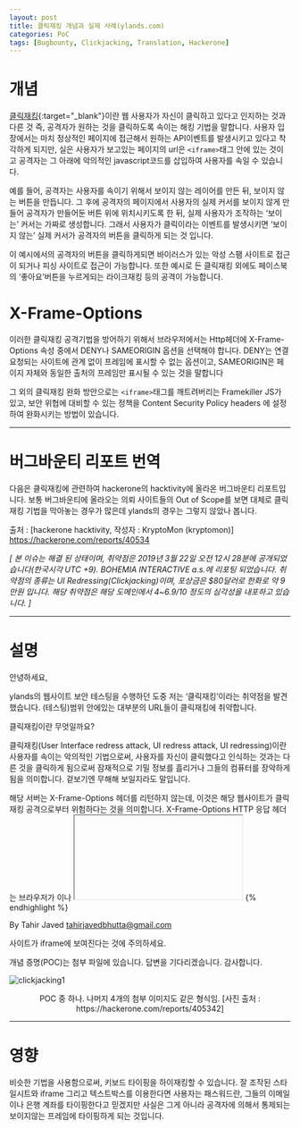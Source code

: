```yaml
---
layout: post
title: 클릭재킹 개념과 실제 사례(ylands.com)
categories: PoC
tags: [Bugbounty, Clickjacking, Translation, Hackerone]
---
```

# 개념
[클릭재킹](https://ko.wikipedia.org/wiki/%ED%81%B4%EB%A6%AD%EC%9E%AC%ED%82%B9){:target="_blank"}이란 웹 사용자가 자신이 클릭하고 있다고 인지하는 것과 다른 것 즉, 공격자가 원하는 것을 클릭하도록 속이는 해킹 기법을 말합니다. 사용자 입장에서는 마치 정상적인 페이지에 접근해서 원하는 API이벤트를 발생시키고 있다고 착각하게 되지만, 실은 사용자가 보고있는 페이지의 url은 `<iframe>`태그 안에 있는 것이고 공격자는 그 아래에 악의적인 javascript코드를 삽입하여 사용자를 속일 수 있습니다.

예를 들어, 공격자는 사용자를 속이기 위해서 보이지 않는 레이어를 만든 뒤, 보이지 않는 버튼을 만듭니다. 그 후에 공격자의 페이지에서 사용자의 실제 커서를 보이지 않게 만들어 공격자가 만들어둔 버튼 위에 위치시키도록 한 뒤, 실제 사용자가 조작하는 ‘보이는’ 커서는 가짜로 생성합니다. 그래서 사용자가 클릭이라는 이벤트를 발생시키면 ‘보이지 않는’ 실제 커서가 공격자의 버튼을 클릭하게 되는 것 입니다.

이 예시에서의 공격자의 버튼을 클릭하게되면 바이러스가 있는 악성 스팸 사이트로 접근이 되거나 피싱 사이트로 접근이 가능합니다. 또한 예시로 든 클릭재킹 외에도 페이스북의 ‘좋아요’버튼을 누르게되는 라이크재킹 등의 공격이 가능합니다.

# X-Frame-Options
이러한 클릭재킹 공격기법을 방어하기 위해서 브라우저에서는 Http헤더에 X-Frame-Options 속성 중에서 DENY나 SAMEORIGIN 옵션을 선택해야 합니다.
DENY는 연결 요청되는 사이트에 관계 없이 프레임에 표시할 수 없는 옵션이고, SAMEORIGIN은 페이지 자체와 동일한 출처의 프레임만 표시될 수 있는 것을 말합니다

그 외의 클릭재킹 완화 방안으로는 `<iframe>`태그를 깨트려버리는 Framekiller JS가 있고, 보안 위협에 대비할 수 있는 정책을 Content Security Policy headers 에 설정하여 완화시키는 방법이 있습니다.
- - -
# 버그바운티 리포트 번역
다음은 클릭재킹에 관련하여 hackerone의 hacktivity에 올라온 버그바운티 리포트입니다. 보통 버그바운티에 올라오는 의뢰 사이트들의 Out of Scope를 보면 대체로 클릭재킹 기법을 막아놓는 경우가 많은데 ylands의 경우는 그렇지 않았나 봅니다.

출처 : [hackerone hacktivity, 작성자 : KryptoMon (kryptomon)] https://hackerone.com/reports/40534

_[ 본 이슈는 해결 된 상태이며, 취약점은 2019년 3월 22일 오전 12시 28분에 공개되었습니다(한국시각 UTC +9). BOHEMIA INTERACTIVE a.s.에 리포팅 되었습니다. 취약점의 종류는 UI Redressing(Clickjacking)이며, 포상금은 $80달러로 한화로 약 9만원 입니다. 해당 취약점은 해당 도메인에서 4~6.9/10 정도의 심각성을 내포하고 있습니다. ]_
- - -
# 설명
안녕하세요,

ylands의 웹사이트 보안 테스팅을 수행하던 도중 저는 ‘클릭재킹’이라는 취약점을 발견했습니다. (테스팅)범위 안에있는 대부분의 URL들이 클릭재킹에 취약합니다.

클릭재킹이란 무엇일까요?

클릭재킹(User Interface redress attack, UI redress attack, UI redressing)이란 사용자를 속이는 악의적인 기법으로써, 사용자를 자신이 클릭했다고 인식하는 것과는 다른 것을 클릭하게 됨으로써 잠재적으로 기밀 정보를 흘리거나 그들의 컴퓨터를 장악하게 됨을 의미합니다. 겉보기엔 무해해 보일지라도 말입니다.

해당 서버는 X-Frame-Options 헤더를 리턴하지 않는데, 이것은 해당 웹사이트가 클릭재킹 공격으로부터 위험하다는 것을 의미합니다. X-Frame-Options HTTP 응답 헤더는 브라우저가 <frame>이나 <iframe>안의 페이지를 렌더링하기를 허용할 것인지 혹은 그렇지 않은지에 대한 지표로써 사용됩니다. 해당 사이트들은 이 헤더를 이용함으로써 클릭재킹 공격에 방어를 할 수 있는데요, 그들의 컨텐츠가 다른 사이트에 삽입되지 않았다는 것을 보장함으로써 가능합니다. 또한 이 취약점은 웹 서버에 영향을 미칩니다.
- - -
# 공격이 발생되는 과정 / 개념 증명
## 취약한 URL : 
* https://ylands.com/
* https://workshop.ylands.com/
* https://dayz.com/
* http://armamobileops.com/
* https://minidayz.com/

# 위의 모든 url을 하나씩 iframe 코드 안에 넣어보세요. 코드는 아래의 것을 사용하세요 :
{% highlight html %}
<!DOCTYPE HTML>
<html lang="en-US">
	<head>
		<meta charset="UTF-8">
		<title>I Frame</title>
	</head>
	<body>
		<h3>clickjacking vulnerability</h3>
		<iframe src="https://vigorgame.com/" height="550px" width="700px"></iframe>
	</body>
</html>
{% endhighlight %}

By Tahir Javed
tahirjavedbhutta@gmail.com

사이트가 iframe에 보여진다는 것에 주의하세요.

개념 증명(POC)는 첨부 파일에 있습니다. 답변을 기다리겠습니다. 감사합니다.


![clickjacking1]({{site.baseurl}}/images/clickjacking-1.png)
<center>POC 중 하나. 나머지 4개의 첨부 이미지도 같은 형식임.  
[사진 출처 : https://hackerone.com/reports/405342]</center>

- - -
# 영향
비슷한 기법을 사용함으로써, 키보드 타이핑을 하이재킹할 수 있습니다. 잘 조작된 스타일시트와 iframe 그리고 텍스트박스를 이용한다면 사용자는 패스워드란, 그들의 이메일이나 은행 계좌를 타이핑한다고 믿겠지만 사실은 그게 아니라 공격자에 의해서 통제되는 보이지않는 프레임에 타이핑하게 되는 것입니다.
